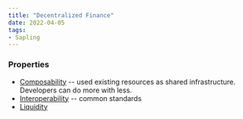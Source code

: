 ```yaml
---
title: "Decentralized Finance"
date: 2022-04-05
tags:
- Sapling
---
```


### Properties
* [Composability](/notes/Composability.md) -- used existing resources as shared infrastructure. Developers can do more with less. 
* [Interoperability](/notes/Interoperability.md) -- common standards
* [Liquidity](/content/notes/Liquidity.md)





